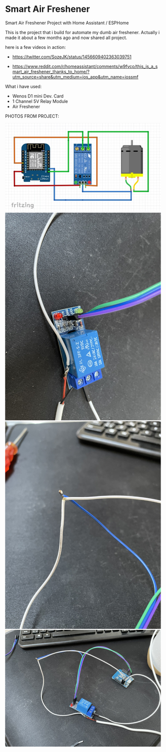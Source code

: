 # Smart Air Freshener
Smart Air Freshener Project with Home Assistant / ESPHome


This is the project that i build for automate my dumb air freshener. Actually i made it about a few months ago and now shared all project.

here is a few videos in action:

- https://twitter.com/SozeJK/status/1456609402363039751

- https://www.reddit.com/r/homeassistant/comments/w9fvco/this_is_a_smart_air_freshener_thanks_to_home/?utm_source=share&utm_medium=ios_app&utm_name=iossmf


What i have used:

- Wenos D1 mini Dev. Card
- 1 Channel 5V Relay Module
- Air Freshener

PHOTOS FROM PROJECT:

![Screenshot](https://github.com/ofilis/smartairfreshener/blob/main/photos/IMG_1243.JPG)
![Screenshot](https://github.com/ofilis/smartairfreshener/blob/main/photos/IMG_1242.JPG)
![Screenshot](https://github.com/ofilis/smartairfreshener/blob/main/photos/IMG_1241.JPG)
![Screenshot](https://github.com/ofilis/smartairfreshener/blob/main/photos/IMG_1240.JPG)
